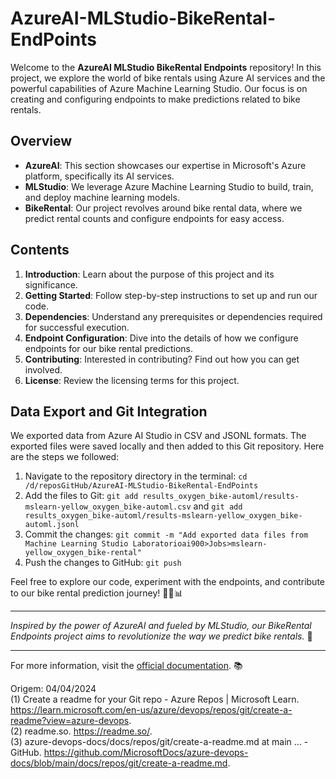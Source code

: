 # AzureAI-MLStudio-BikeRental-EndPoints

Welcome to the **AzureAI MLStudio BikeRental Endpoints** repository! In this project, we explore the world of bike rentals using Azure AI services and the powerful capabilities of Azure Machine Learning Studio. Our focus is on creating and configuring endpoints to make predictions related to bike rentals.

## Overview
- **AzureAI**: This section showcases our expertise in Microsoft's Azure platform, specifically its AI services.
- **MLStudio**: We leverage Azure Machine Learning Studio to build, train, and deploy machine learning models.
- **BikeRental**: Our project revolves around bike rental data, where we predict rental counts and configure endpoints for easy access.

## Contents
1. **Introduction**: Learn about the purpose of this project and its significance.
2. **Getting Started**: Follow step-by-step instructions to set up and run our code.
3. **Dependencies**: Understand any prerequisites or dependencies required for successful execution.
4. **Endpoint Configuration**: Dive into the details of how we configure endpoints for our bike rental predictions.
5. **Contributing**: Interested in contributing? Find out how you can get involved.
6. **License**: Review the licensing terms for this project.

## Data Export and Git Integration

We exported data from Azure AI Studio in CSV and JSONL formats. The exported files were saved locally and then added to this Git repository. Here are the steps we followed:

1. Navigate to the repository directory in the terminal: `cd /d/reposGitHub/AzureAI-MLStudio-BikeRental-EndPoints`
2. Add the files to Git: `git add results_oxygen_bike-automl/results-mslearn-yellow_oxygen_bike-automl.csv` and `git add results_oxygen_bike-automl/results-mslearn-yellow_oxygen_bike-automl.jsonl`
3. Commit the changes: `git commit -m "Add exported data files from Machine Learning Studio Laboratorioai900>Jobs>mslearn-yellow_oxygen_bike-rental"`
4. Push the changes to GitHub: `git push`

Feel free to explore our code, experiment with the endpoints, and contribute to our bike rental prediction journey! 🚴‍♂️📊

---

*Inspired by the power of AzureAI and fueled by MLStudio, our BikeRental Endpoints project aims to revolutionize the way we predict bike rentals.* 🌟

---

For more information, visit the [official documentation](https://learn.microsoft.com/en-us/azure/devops/repos/git/create-a-readme?view=azure-devops). 📚

Origem: 04/04/2024 <br>
(1) Create a readme for your Git repo - Azure Repos | Microsoft Learn. https://learn.microsoft.com/en-us/azure/devops/repos/git/create-a-readme?view=azure-devops. <br>
(2) readme.so. https://readme.so/. <br>
(3) azure-devops-docs/docs/repos/git/create-a-readme.md at main ... - GitHub. https://github.com/MicrosoftDocs/azure-devops-docs/blob/main/docs/repos/git/create-a-readme.md.
